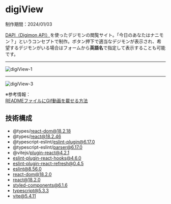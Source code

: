 # digiView

制作期間：2024/01/03<br />

[DAPI（Digimon API）](https://digimon-api.com/)を使ったデジモンの閲覧サイト。「今日のあなたはナニモン？」というコンセプトで制作。ボタン押下で適当なデジモンが表示され、希望するデジモンがいる場合はフォームから**英語名**で指定して表示することも可能です。<br />

***

![digiView-1](https://github.com/Benjuwan/digiView/assets/90702379/53940689-6a9b-4899-be02-d9250b91abcf)

***

![digiView-3](https://github.com/Benjuwan/digiView/assets/90702379/44085dd4-e069-4acb-b994-e4a24930ae9c)

※参考情報：<br />
[READMEファイルにGif動画を載せる方法](https://qiita.com/00__/items/e3e3e44394ef85e8fecf)

## 技術構成
- @types/react-dom@18.2.18
- @types/react@18.2.46
- @typescript-eslint/eslint-plugin@6.17.0
- @typescript-eslint/parser@6.17.0
- @vitejs/plugin-react@4.2.1
- eslint-plugin-react-hooks@4.6.0
- eslint-plugin-react-refresh@0.4.5
- eslint@8.56.0
- react-dom@18.2.0
- react@18.2.0
- styled-components@6.1.6
- typescript@5.3.3
- vite@5.4.11
